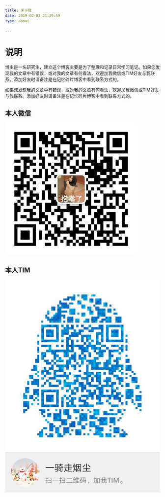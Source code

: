 ```yaml
---
title: 关于我
date: 2019-02-03 21:39:59
type: about

---
```


# 说明

博主是一名研究生，建立这个博客主要是为了整理和记录日常学习笔记。如果您发现我的文章中有错误，或对我的文章有何看法，欢迎加我微信或TIM好友与我联系。添加好友时请备注是在记忆碎片博客中看到联系方式的。

如果您发现我的文章中有错误，或对我的文章有何看法，欢迎加我微信或TIM好友与我联系。添加好友时请备注是在记忆碎片博客中看到联系方式的。

## 本人微信



![](index/weixin.png)

## 本人TIM

![](index/TIM.jpg)







